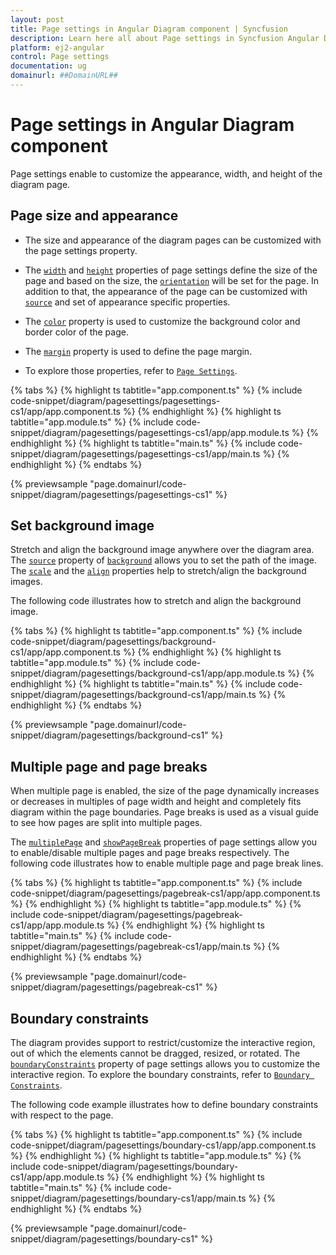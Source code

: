 ```yaml
---
layout: post
title: Page settings in Angular Diagram component | Syncfusion
description: Learn here all about Page settings in Syncfusion Angular Diagram component of Syncfusion Essential JS 2 and more.
platform: ej2-angular
control: Page settings 
documentation: ug
domainurl: ##DomainURL##
---
```


# Page settings in Angular Diagram component

Page settings enable to customize the appearance, width, and height of the diagram page.

## Page size and appearance

* The size and appearance of the diagram pages can be customized with the page settings property.

* The [`width`](https://ej2.syncfusion.com/angular/documentation/api/diagram/pageSettings#width-number) and [`height`](https://ej2.syncfusion.com/angular/documentation/api/diagram/pageSettings#height-number) properties of page settings define the size of the page and based on the size, the [`orientation`](https://ej2.syncfusion.com/angular/documentation/api/diagram/pageSettings#orientation-PageOrientation) will be set for the page. In addition to that, the appearance of the page can be customized with [`source`](https://ej2.syncfusion.com/angular/documentation/api/diagram/background#source-string) and set of appearance specific properties.

* The [`color`](https://ej2.syncfusion.com/angular/documentation/api/diagram/background#color-string) property is used to customize the background color and border color of the page.

* The [`margin`](https://ej2.syncfusion.com/angular/documentation/api/diagram/pageSettings#margin-MarginModel) property is used to define the page margin.

* To explore those properties, refer to [`Page Settings`](https://ej2.syncfusion.com/angular/documentation/api/diagram/pageSettings).

{% tabs %}
{% highlight ts tabtitle="app.component.ts" %}
{% include code-snippet/diagram/pagesettings/pagesettings-cs1/app/app.component.ts %}
{% endhighlight %}
{% highlight ts tabtitle="app.module.ts" %}
{% include code-snippet/diagram/pagesettings/pagesettings-cs1/app/app.module.ts %}
{% endhighlight %}
{% highlight ts tabtitle="main.ts" %}
{% include code-snippet/diagram/pagesettings/pagesettings-cs1/app/main.ts %}
{% endhighlight %}
{% endtabs %}
  
{% previewsample "page.domainurl/code-snippet/diagram/pagesettings/pagesettings-cs1" %}

## Set background image

Stretch and align the background image anywhere over the diagram area.
The [`source`](https://ej2.syncfusion.com/angular/documentation/api/diagram/background#source-string) property of [`background`](https://ej2.syncfusion.com/angular/documentation/api/diagram/pageSettings#background-BackgroundModel) allows you to set the path of the image.
The [`scale`](https://ej2.syncfusion.com/angular/documentation/api/diagram/background#scale-string) and the [`align`](https://ej2.syncfusion.com/angular/documentation/api/diagram/background#align-ImageAlignment) properties help to stretch/align the background images.

The following code illustrates how to stretch and align the background image.

{% tabs %}
{% highlight ts tabtitle="app.component.ts" %}
{% include code-snippet/diagram/pagesettings/background-cs1/app/app.component.ts %}
{% endhighlight %}
{% highlight ts tabtitle="app.module.ts" %}
{% include code-snippet/diagram/pagesettings/background-cs1/app/app.module.ts %}
{% endhighlight %}
{% highlight ts tabtitle="main.ts" %}
{% include code-snippet/diagram/pagesettings/background-cs1/app/main.ts %}
{% endhighlight %}
{% endtabs %}
  
{% previewsample "page.domainurl/code-snippet/diagram/pagesettings/background-cs1" %}

## Multiple page and page breaks

When multiple page is enabled, the size of the page dynamically increases or decreases in multiples of page width and height and completely fits diagram within the page boundaries. Page breaks is used as a visual guide to see how pages are split into multiple pages.

The [`multiplePage`](https://ej2.syncfusion.com/angular/documentation/api/diagram/pageSettings#multiplepage-boolean) and [`showPageBreak`](https://ej2.syncfusion.com/angular/documentation/api/diagram/pageSettings#showpagebreaks-boolean) properties of page settings allow you to enable/disable multiple pages and page breaks respectively.
The following code illustrates how to enable multiple page and page break lines.

{% tabs %}
{% highlight ts tabtitle="app.component.ts" %}
{% include code-snippet/diagram/pagesettings/pagebreak-cs1/app/app.component.ts %}
{% endhighlight %}
{% highlight ts tabtitle="app.module.ts" %}
{% include code-snippet/diagram/pagesettings/pagebreak-cs1/app/app.module.ts %}
{% endhighlight %}
{% highlight ts tabtitle="main.ts" %}
{% include code-snippet/diagram/pagesettings/pagebreak-cs1/app/main.ts %}
{% endhighlight %}
{% endtabs %}
  
{% previewsample "page.domainurl/code-snippet/diagram/pagesettings/pagebreak-cs1" %}

## Boundary constraints

The diagram provides support to restrict/customize the interactive region, out of which the elements cannot be dragged, resized, or rotated. The [`boundaryConstraints`](https://ej2.syncfusion.com/angular/documentation/api/diagram/pageSettings#boundaryconstraints-BoundaryConstraints) property of page settings allows you to customize the interactive region.
To explore the boundary constraints, refer to [`Boundary Constraints`](https://ej2.syncfusion.com/angular/documentation/api/diagram/boundaryConstraints).

The following code example illustrates how to define boundary constraints with respect to the page.

{% tabs %}
{% highlight ts tabtitle="app.component.ts" %}
{% include code-snippet/diagram/pagesettings/boundary-cs1/app/app.component.ts %}
{% endhighlight %}
{% highlight ts tabtitle="app.module.ts" %}
{% include code-snippet/diagram/pagesettings/boundary-cs1/app/app.module.ts %}
{% endhighlight %}
{% highlight ts tabtitle="main.ts" %}
{% include code-snippet/diagram/pagesettings/boundary-cs1/app/main.ts %}
{% endhighlight %}
{% endtabs %}
  
{% previewsample "page.domainurl/code-snippet/diagram/pagesettings/boundary-cs1" %}